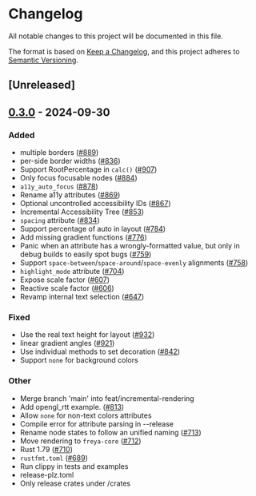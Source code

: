 # Changelog

All notable changes to this project will be documented in this file.

The format is based on [Keep a Changelog](https://keepachangelog.com/en/1.0.0/),
and this project adheres to [Semantic Versioning](https://semver.org/spec/v2.0.0.html).

## [Unreleased]

## [0.3.0](https://github.com/zuiyu1998/freya/compare/freya-node-state-v0.2.1...freya-node-state-v0.3.0) - 2024-09-30

### Added

- multiple borders ([#889](https://github.com/zuiyu1998/freya/pull/889))
- per-side border widths ([#836](https://github.com/zuiyu1998/freya/pull/836))
- Support RootPercentage in `calc()` ([#907](https://github.com/zuiyu1998/freya/pull/907))
- Only focus focusable nodes ([#884](https://github.com/zuiyu1998/freya/pull/884))
- `a11y_auto_focus` ([#878](https://github.com/zuiyu1998/freya/pull/878))
- Rename a11y attributes ([#869](https://github.com/zuiyu1998/freya/pull/869))
- Optional uncontrolled accessibility IDs ([#867](https://github.com/zuiyu1998/freya/pull/867))
- Incremental Accessibility Tree ([#853](https://github.com/zuiyu1998/freya/pull/853))
- `spacing` attribute ([#834](https://github.com/zuiyu1998/freya/pull/834))
- Support percentage of auto in layout ([#784](https://github.com/zuiyu1998/freya/pull/784))
- Add missing gradient functions ([#776](https://github.com/zuiyu1998/freya/pull/776))
- Panic when an attribute has a wrongly-formatted value, but only in debug builds to easily spot bugs ([#759](https://github.com/zuiyu1998/freya/pull/759))
- Support `space-between`/`space-around`/`space-evenly` alignments ([#758](https://github.com/zuiyu1998/freya/pull/758))
- `highlight_mode` attribute ([#704](https://github.com/zuiyu1998/freya/pull/704))
- Expose scale factor ([#607](https://github.com/zuiyu1998/freya/pull/607))
- Reactive scale factor ([#606](https://github.com/zuiyu1998/freya/pull/606))
- Revamp internal text selection ([#647](https://github.com/zuiyu1998/freya/pull/647))

### Fixed

- Use the real text height for layout ([#932](https://github.com/zuiyu1998/freya/pull/932))
- linear gradient angles ([#921](https://github.com/zuiyu1998/freya/pull/921))
- Use individual methods to set decoration ([#842](https://github.com/zuiyu1998/freya/pull/842))
- Support `none` for background colors

### Other

- Merge branch 'main' into feat/incremental-rendering
- Add opengl_rtt example. ([#813](https://github.com/zuiyu1998/freya/pull/813))
- Allow `none` for non-text colors attributes
- Compile error for attribute parsing in --release
- Rename node states to follow an unified naming ([#713](https://github.com/zuiyu1998/freya/pull/713))
- Move rendering to `freya-core` ([#712](https://github.com/zuiyu1998/freya/pull/712))
- Rust 1.79 ([#710](https://github.com/zuiyu1998/freya/pull/710))
- `rustfmt.toml` ([#689](https://github.com/zuiyu1998/freya/pull/689))
- Run clippy in tests and examples
- release-plz.toml
- Only release crates under /crates
